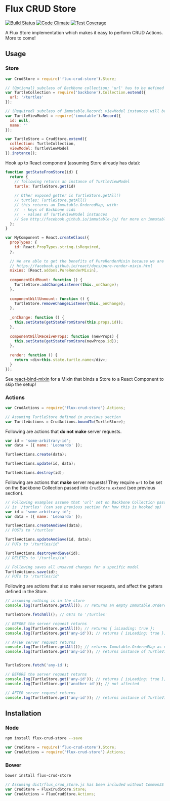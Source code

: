# Flux CRUD Store

[![Build Status](https://travis-ci.org/golmansax/flux-crud-store.svg?branch=master)](https://travis-ci.org/golmansax/flux-crud-store)
[![Code Climate](https://codeclimate.com/github/golmansax/flux-crud-store/badges/gpa.svg)](https://codeclimate.com/github/golmansax/flux-crud-store)
[![Test Coverage](https://codeclimate.com/github/golmansax/flux-crud-store/badges/coverage.svg)](https://codeclimate.com/github/golmansax/flux-crud-store)

A Flux Store implementation which makes it easy to perform CRUD Actions.
More to come!

## Usage
### Store
```js
var CrudStore = require('flux-crud-store').Store;

// (Optional) subclass of Backbone collection; 'url' has to be defined to be tied to a server
var TurtleCollection = require('backbone').Collection.extend({
  url: '/turtles'
});

// (Required) subclass of Immutable.Record; viewModel instances will be passed through the Store API
var TurtleViewModel = require('immutable').Record({
  id: null,
  name: ''
});

var TurtleStore = CrudStore.extend({
  collection: TurtleCollection,
  viewModel: TurtleViewModel
}).instance();
```

Hook up to React component (assuming Store already has data):
```js
function getStateFromStore(id) {
  return {
    // following returns an instance of TurtleViewModel
    turtle: TurtleStore.get(id)
    
    // Other exposed getter is TurtleStore.getAll()
    // turtles: TurtleStore.getAll()
    // this returns an Immutable.OrderedMap, with:
    //  - keys of Backbone cids
    //  - values of TurtleViewModel instances
    // See http://facebook.github.io/immutable-js/ for more on immutable
  };
}

var MyComponent = React.createClass({
  propTypes: {
    id: React.PropTypes.string.isRequired,
  },
  
  // We are able to get the benefits of PureRenderMixin because we are using Immutable objects!
  // https://facebook.github.io/react/docs/pure-render-mixin.html
  mixins: [React.addons.PureRenderMixin],
  
  componentDidMount: function () {
    TurtleStore.addChangeListener(this._onChange);
  },
  
  componentWillUnmount: function () {
    TurtleStore.removeChangeListener(this._onChange);
  },
  
  _onChange: function () {
    this.setState(getStateFromStore(this.props.id));
  },
  
  componentWillReceiveProps: function (newProps) {
    this.setState(getStateFromStore(newProps.id));
  },
  
  render: function () {
    return <div>this.state.turtle.name</div>;
  }
});
```
See [react-bind-mixin](https://github.com/golmansax/react-bind-mixin) for a Mixin that binds a Store to a React Component to skip the setup!

### Actions
```js
var CrudActions = require('flux-crud-store').Actions;

// Assuming TurtleStore defined in previous section
var TurtleActions = CrudActions.boundTo(TurtleStore);
```

Following are actions that **do not make** server requests.
```js
var id = 'some-arbitrary-id';
var data = ({ name: 'Leonardo' });

TurtleActions.create(data);

TurtleActions.update(id, data);

TurtleActions.destroy(id);
```

Following are actions that **make** server requests!  They require `url` to be set on the Backbone Collection passed into `CrudStore.extend` (see previous section).
```js
// Following examples assume that 'url' set on Backbone Collection passed to CrudStore
// is '/turtles' (can see previous section for how this is hooked up)
var id = 'some-arbitrary-id';
var data = ({ name: 'Leonardo' });

TurtleActions.createAndSave(data);
// POSTs to '/turtles'

TurtleActions.updateAndSave(id, data);
// PUTs to '/turtles/id'

TurtleActions.destroyAndSave(id);
// DELETEs to '/turtles/id'

// Following saves all unsaved changes for a specific model
TurtleActions.save(id);
// PUTs to '/turtles/id'
```

Following are actions that also make server requests, and affect the getters defined in the Store.
```js
// assuming nothing is in the store
console.log(TurtleStore.getAll()); // returns an empty Immutable.OrderedMap

TurtleStore.fetchAll(); // GETs to '/turtles'

// BEFORE the server request returns
console.log(TurtleStore.getAll()); // returns { isLoading: true };
console.log(TurtleStore.get('any-id')); // returns { isLoading: true };

// AFTER server request returns
console.log(TurtleStore.getAll()); // returns Immutable.OrderedMap as described above
console.log(TurtleStore.get('any-id')); // returns instance of TurtleViewModel or null


TurtleStore.fetch('any-id');

// BEFORE the server request returns
console.log(TurtleStore.get('any-id')); // returns { isLoading: true };
console.log(TurtleStore.get('another-id')); // not affected

// AFTER server request returns
console.log(TurtleStore.get('any-id')); // returns instance of TurtleViewModel or null
```

## Installation
### Node
```bash
npm install flux-crud-store --save
```
```js
var CrudStore = require('flux-crud-store').Store;
var CrudActions = require('flux-crud-store').Actions;
```
### Bower
```bash
bower install flux-crud-store
```
```js
// Assuming dist/flux_crud_store.js has been included without CommonJS or RequireJS
var CrudStore = FluxCrudStore.Store;
var CrudActions = FluxCrudStore.Actions;
```
